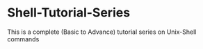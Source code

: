 # Shell-Tutorial-Series
This is a complete (Basic to Advance) tutorial series on Unix-Shell commands
